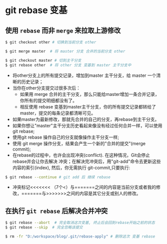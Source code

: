 # git rebase 变基
## 使用 `rebase` 而非 `merge` 来拉取上游修改
```bash
$ git checkout other # 切换到当前分支 other

$ git merge master  # 将 master 分支 合并的当前分支 other

$ git checkout master # 切到主干分支
$ git rebase other  # 将 other 分支 变基到 master 主干分支中
```
* 将other分支上的所有提交记录，增加到master 主干分支，给 master 一个清晰的历史记录；
* 当你在other分支提交过很多次后：
  * 如果用 merge 合并的主干分支，那么只能给master增加一条合并记录，你所有的提交明细都没有了。  
  * 相反使用 rebase 变基到master主干分支，你的所有提交记录都转给了master，提交的每条记录都清晰可见。
* 如果master为最新修改，那就先合并的自己的分支，再rebase到主干分支。
* 如果你想让"master"主干分支历史看起来像没有经过任何合并一样，可以使用 git rebase;
* 使用git rebase 操作自己的分支就像操作主干分支一样;
* 使用 git merge 操作分支，结果会产生一个新的"合并的提交"(merge commit);
* 在rebase的过程中，也许会出现冲突(conflict). 在这种情况，Git会停止rebase并会让你去解决 冲突；在解决完冲突后，用"git-add"命令去更新这些内容的索引(index), 然后，你无需执行 git-commit,只要执行:
```bash
$ git rebase --continue # git add 后 继续 rebase
```
* 冲突标记<<<<<<< （7个<）与=======之间的内容是当前分支或者我的修改，=======与>>>>>>>之间的内容是其它分支或别人的修改。
## 在执行 `git rebase` 后解决合并冲突
```bash
$ git rebase --abort  # 完全取消这次变基, 终止后会回到rebase开始之前的状态
$ git rebase --skip  # 完全忽略该提交

$ rm -fr "D:/workspace/blog/.git/rebase-apply" # 删除这次 变基 rebase
```
